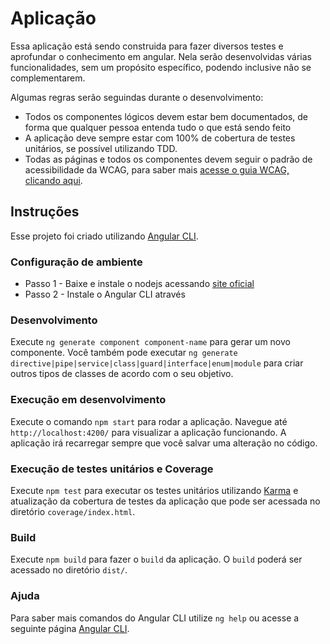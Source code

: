 # Aplicação

Essa aplicação está sendo construida para fazer diversos testes e aprofundar o conhecimento em angular. Nela serão desenvolvidas várias funcionalidades, sem um propósito específico, podendo inclusive não se complementarem. 

Algumas regras serão seguindas durante o desenvolvimento: 

- Todos os componentes lógicos devem estar bem documentados, de forma que qualquer pessoa entenda tudo o que está sendo feito
- A aplicação deve sempre estar com 100% de cobertura de testes unitários, se possível utilizando TDD.
- Todas as páginas e todos os componentes devem seguir o padrão de acessibilidade da WCAG, para saber mais [acesse o guia WCAG, clicando aqui](www.google.com).

## Instruções

Esse projeto foi criado utilizando [Angular CLI](https://github.com/angular/angular-cli).

### Configuração de ambiente

- Passo 1 - Baixe e instale o nodejs acessando [site oficial](https://nodejs.org/en/)
- Passo 2 - Instale o Angular CLI através

### Desenvolvimento

Execute `ng generate component component-name` para gerar um novo componente. Você também pode executar `ng generate directive|pipe|service|class|guard|interface|enum|module` para criar outros tipos de classes de acordo com o seu objetivo.

### Execução em desenvolvimento

Execute o comando `npm start` para rodar a aplicação. Navegue até `http://localhost:4200/` para visualizar a aplicação funcionando. A aplicação irá recarregar sempre que você salvar uma alteração no código.

### Execução de testes unitários e Coverage

Execute `npm test` para executar os testes unitários utilizando [Karma](https://karma-runner.github.io) e atualização da cobertura de testes da aplicação que pode ser acessada no diretório `coverage/index.html`.

### Build

Execute `npm build` para fazer o `build` da aplicação. O `build` poderá ser acessado no diretório `dist/`.

### Ajuda

Para saber mais comandos do Angular CLI utilize `ng help` ou acesse a seguinte página [Angular CLI](https://angular.io/cli).
